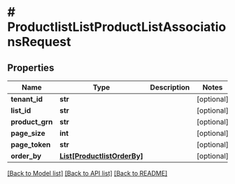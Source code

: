 # # ProductlistListProductListAssociationsRequest


## Properties 


Name | Type | Description | Notes
------------ | ------------- | ------------- | -------------
**tenant_id**| **str** |   | [optional]
**list_id**| **str** |   | [optional]
**product_grn**| **str** |   | [optional]
**page_size**| **int** |   | [optional]
**page_token**| **str** |   | [optional]
**order_by**| [**List[ProductlistOrderBy]**](ProductlistOrderBy.md) |   | [optional]


[[Back to Model list]](../../README.md#models) [[Back to API list]](../../README.md#endpoints) [[Back to README]](../../README.md)

